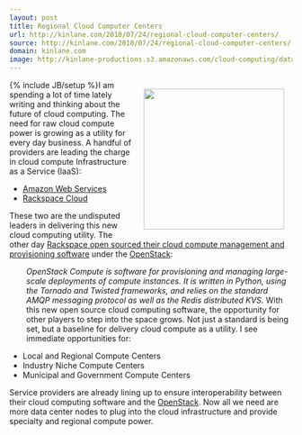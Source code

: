 ```yaml
---
layout: post
title: Regional Cloud Computer Centers
url: http://kinlane.com/2010/07/24/regional-cloud-computer-centers/
source: http://kinlane.com/2010/07/24/regional-cloud-computer-centers/
domain: kinlane.com
image: http://kinlane-productions.s3.amazonaws.com/cloud-computing/datacenter1.png
---
```

{% include JB/setup %}<img class="alignnone" style="padding: 15px;" title="Cloud Compute Centers" src="http://kinlane-productions.s3.amazonaws.com/cloud-computing/datacenter1.png" alt="" width="250" align="right" />I am spending a lot of time lately writing and thinking about the future of cloud computing. The need for raw cloud compute power is growing as a utility for every day business. A handful of providers are leading the charge in cloud compute Infrastructure as a Service (IaaS):
<ul class="mainlist">
	<li><a href="http://aws.amazon.com/" target="_blank">Amazon Web Services</a></li>
	<li><a href="http://www.rackspacecloud.com/" target="_blank">Rackspace Cloud</a></li>
</ul>
These two are the undisputed leaders in delivering this new cloud computing utility. The other day <a href="http://www.kinlane.com/2010/07/openstack-open-source-open-standards-cloud/">Rackspace open sourced their cloud compute management and provisioning software</a> under the <a href="http://www.openstack.org" target="_blank">OpenStack</a>:
<p style="padding-left: 30px;"><em>OpenStack Compute is software for provisioning and managing large-scale deployments of compute instances. It is written in Python, using the Tornado and Twisted frameworks, and relies on the standard AMQP messaging protocol as well as the Redis distributed KVS.</em>
With this new open source cloud computing software, the opportunity for other players to step into the space grows. Not just a standard is being set, but a baseline for delivery cloud compute as a utility. I see immediate opportunities for:
<ul class="mainlist">
	<li>Local and Regional Compute Centers</li>
	<li>Industry Niche Compute Centers</li>
	<li>Municipal and Government Compute Centers</li>
</ul>
Service providers are already lining up to ensure interoperability between their cloud computing software and the <a href="http://www.openstack.org/" target="_blank">OpenStack</a>. Now all we need are more data center nodes to plug into the cloud infrastructure and provide specialty and regional compute power.